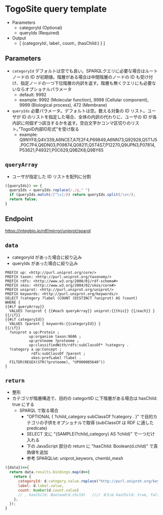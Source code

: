 # TogoSite query template

- Parameters
  - categoryId (Optional)
  - queryIds (Required)
- Output
  - [ {categoryId:, label:, count:, (hasChild:) } ]

## Parameters

* `categoryId` デフォルトは空でも良い。SPARQLクエリに必要な場合はルートノードの ID が初期値。階層がある場合は中間階層のノードの ID も受け付け、指定ノードの一つ下位階層の内訳を返す。階層も無くクエリにも必要ないならオプショナルパラメータ
  * default: 9992
  * example: 9992 (Molecular function), 9998 (Cellular component), 9999 (Biological process), 472 (Membrane)
* `queryIds` 必要パラメータ。デフォルトは空。数える対象の ID リスト。ユーザが ID のリストを指定した場合、全体の内訳の代わりに、ユーザの ID が各内訳に何個ずつ該当するかを返す。空白文字かコンマ区切りのリスト。”TogoID内部ID形式”を受け取る
  * example: Q9NYF8,Q4V339,A6NCE7,A7E2F4,P69849,A6NN73,Q92928,Q5T1J5,P0C7P4,Q6DN03,P09874,Q08211,Q5T4S7,P12270,Q9UPN3,P07814,P53621,P49321,P0C629,Q9BZK8,Q9BY65

## `queryArray`
- ユーザが指定した ID リストを配列に分割

```javascript
({queryIds}) => {
  queryIds = queryIds.replace(/,/g," ")
  if (queryIds.match(/[^\s]/)) return queryIds.split(/\s+/);
  return false;
}
```

## Endpoint

https://integbio.jp/rdf/mirror/uniprot/sparql

## `data`
- categoryId があった場合に絞り込み
- queryIds があった場合に絞り込み
```sparql
PREFIX up: <http://purl.uniprot.org/core/>
PREFIX taxon: <http://purl.uniprot.org/taxonomy/>
PREFIX rdfs: <http://www.w3.org/2000/01/rdf-schema#>
PREFIX skos: <http://www.w3.org/2004/02/skos/core#>
PREFIX uniprot: <http://purl.uniprot.org/uniprot/>
PREFIX keywords: <http://purl.uniprot.org/keywords/>
SELECT ?category ?label (COUNT (DISTINCT ?uniprot) AS ?count)
WHERE {
{{#if queryArray}}
  VALUES ?uniprot { {{#each queryArray}} uniprot:{{this}} {{/each}} }
{{/if}}
{{#if categoryId}}
  VALUES ?parent { keywords:{{categoryId}} }
{{/if}}
  ?uniprot a up:Protein ;
           up:organism taxon:9606 ;
           up:proteome ?proteome ;
           up:classifiedWith/rdfs:subClassOf* ?category .
  ?category a up:Concept ;
            rdfs:subClassOf ?parent ;
            skos:prefLabel ?label .
  FILTER(REGEX(STR(?proteome), "UP000005640"))
}
```

## `return`
- 整形
- カテゴリが階層構造で、目的の categortID に下階層がある場合は hasChild: true にする
  - SPARQL で取る場合
    - "OPTIONAL { ?child_category subClassOf ?category . }" で目的カテゴリの子供をオプショナルで取得 (subClassOf は RDF に適した predicate)
    - SELECT 文に "(SAMPLE(?child_category) AS ?child)" で一つだけ入れる
    - 下の JavaScript 部分の return に "hasChild: Boolean(d.child)" で真偽値を追加
    - 参考 SPARQList: uniprot_keywors, chembl_mesh
```javascript
({data})=>{
  return data.results.bindings.map(d=>{ 
    return {
      categoryId: d.category.value.replace("http://purl.uniprot.org/keywords/", ""), 
      label: d.label.value,
      count: Number(d.count.value)
      // , hasChild: Boolead(d.child)   //// または hasChild: true, false で記述
    };
  });	
}
```